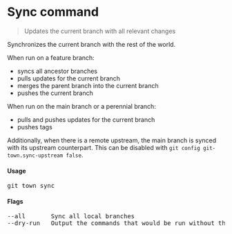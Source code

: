 <h1 textrun="command-heading">Sync command</h1>

<blockquote textrun="command-summary">
Updates the current branch with all relevant changes
</blockquote>

<a textrun="command-description">
Synchronizes the current branch with the rest of the world.

When run on a feature branch:

- syncs all ancestor branches
- pulls updates for the current branch
- merges the parent branch into the current branch
- pushes the current branch

When run on the main branch or a perennial branch:

- pulls and pushes updates for the current branch
- pushes tags

Additionally, when there is a remote upstream, the main branch is synced with
its upstream counterpart. This can be disabled with
`git config git-town.sync-upstream false`.

</a>

#### Usage

<pre textrun="command-usage">
git town sync
</pre>

#### Flags

<pre textrun="command-flags">
--all       Sync all local branches
--dry-run   Output the commands that would be run without them
</pre>
